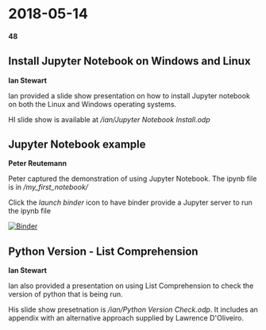 # 2018-05-14
#### 48

## Install Jupyter Notebook on Windows and Linux
**Ian Stewart** 

Ian provided a slide show presentation on how to install Jupyter notebook on
both the Linux and Windows operating systems. 

HI slide show is available at */ian/Jupyter Notebook Install.odp*


## Jupyter Notebook example
**Peter Reutemann** 

Peter captured the demonstration of using Jupyter Notebook. The ipynb
file is in */my_first_notebook/*

Click the *launch binder* icon to have binder provide a Jupyter server to run the ipynb file

[![Binder](https://mybinder.org/badge_logo.svg)](https://mybinder.org/v2/gh/HamPUG/meetings/master?filepath=2018%2F2018-05-14%2Fmy_first_notebook%2Fmy_first_notebook.ipynb)

## Python Version - List Comprehension
**Ian Stewart** 

Ian also provided a presentation on using List Comprehension to check the
version of python that is being run. 

His slide show presetnation is */ian/Python Version Check.odp*. It includes an 
appendix with an alternative approach supplied by Lawrence D'Oliveiro.
